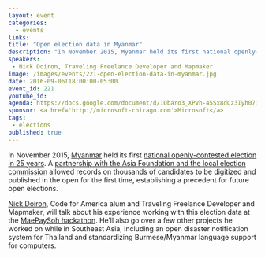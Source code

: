 ```yaml
---
layout: event
categories: 
  - events
links:
title: "Open election data in Myanmar"
description: "In November 2015, Myanmar held its first national openly-contested election in 25 years. A partnership with the Asia Foundation and the local election commission allowed records on thousands of candidates to be digitized and published in the open for the first time. Nick Doiron will talk about his experience working with this election data at the MaePaySoh hackathon."
speakers:
 - Nick Doiron, Traveling Freelance Developer and Mapmaker
image: /images/events/221-open-election-data-in-myanmar.jpg
date: 2016-09-06T18:00:00-05:00
event_id: 221
youtube_id: 
agenda: https://docs.google.com/document/d/1Obaro3_XPVh-45Sx8dCz3Iyh073VBowOeWpAkc4rziM/edit#
sponsor: <a href='http://microsoft-chicago.com'>Microsoft</a>
tags: 
 - elections
published: true
---
```


In November 2015, [Myanmar](https://en.wikipedia.org/wiki/Myanmar) held its first [national openly-contested election in 25 years](http://www.bbc.com/news/world-asia-33547036). A [partnership with the Asia Foundation and the local election commission](http://asiafoundation.org/2015/09/11/myanmar-technology-community-launch-maepaysoh-lets-vote-hack-challenge/) allowed records on thousands of candidates to be digitized and published in the open for the first time, establishing a precedent for future open elections.

[Nick Doiron](https://twitter.com/mapmeld), Code for America alum and Traveling Freelance Developer and Mapmaker, will talk about his experience working with this election data at the [MaePaySoh hackathon](http://www.maepaysoh.org/). He’ll also go over a few other projects he worked on while in Southeast Asia, including an open disaster notification system for Thailand and standardizing Burmese/Myanmar language support for computers.
